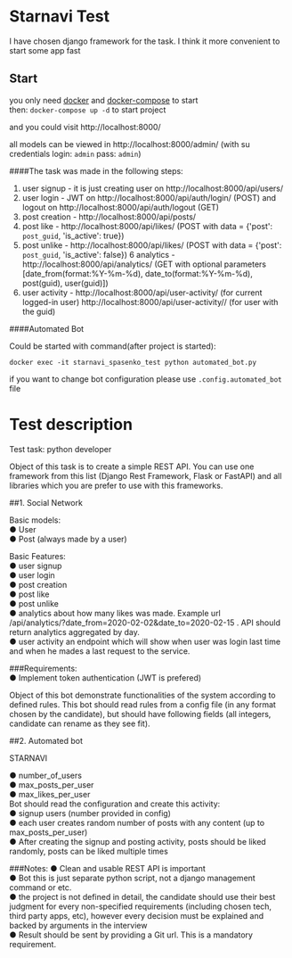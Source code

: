 # Starnavi Test

I have chosen django framework for the task. I think it more convenient to start some app fast

## Start
you only need [docker](https://www.docker.com/) and [docker-compose](https://docs.docker.com/compose/) to start  
then: `docker-compose up -d` to start project

and you could visit http://localhost:8000/

all models can be viewed in http://localhost:8000/admin/  (with su credentials login: `admin` pass: `admin`)

####The task was made in the following steps:  
1. user signup - it is just creating user on http://localhost:8000/api/users/
2. user login  - JWT on http://localhost:8000/api/auth/login/ (POST) and logout on http://localhost:8000/api/auth/logout (GET)
3. post creation - http://localhost:8000/api/posts/
4. post like - http://localhost:8000/api/likes/ (POST with data = {'post': `post_guid`, 'is_active': true})
5. post unlike - http://localhost:8000/api/likes/ (POST with data = {'post': `post_guid`, 'is_active': false})
6 analytics - http://localhost:8000/api/analytics/ (GET with optional parameters [date_from(format:%Y-%m-%d), date_to(format:%Y-%m-%d), post(guid), user(guid)])
7. user activity - http://localhost:8000/api/user-activity/ (for current logged-in user)  http://localhost:8000/api/user-activity/<guid>/ (for user with the guid)


####Automated Bot

Could be started with command(after project is started):  

`docker exec -it starnavi_spasenko_test python automated_bot.py`  

if you want to change bot configuration please use `.config.automated_bot` file


# Test description

Test task: python developer

Object of this task is to create a simple REST API. You can use one framework from this list (Django
Rest Framework, Flask or FastAPI) and all libraries which you are prefer to use with this frameworks.

##1. Social Network

Basic models:  
● User  
● Post (always made by a user)

Basic Features:  
● user signup  
● user login  
● post creation  
● post like  
● post unlike  
● analytics about how many likes was made. Example url  
/api/analytics/?date_from=2020-02-02&date_to=2020-02-15 . API should return analytics aggregated by day.  
● user activity an endpoint which will show when user was login last time and when he mades a last
request to the service.

###Requirements:  
● Implement token authentication (JWT is prefered)

Object of this bot demonstrate functionalities of the system according to defined rules. This bot
should read rules from a config file (in any format chosen by the candidate), but should have
following fields (all integers, candidate can rename as they see fit).  

##2. Automated bot

STARNAVI

● number_of_users  
● max_posts_per_user  
● max_likes_per_user  
Bot should read the configuration and create this activity:  
● signup users (number provided in config)  
● each user creates random number of posts with any content (up to
max_posts_per_user)  
● After creating the signup and posting activity, posts should be liked randomly, posts
can be liked multiple times

###Notes:
● ​Clean and usable REST API is important  
● Bot this is just separate python script, not a django management command or etc.   
● the project is not defined in detail, the candidate should use their best judgment for every
non-specified requirements (including chosen tech, third party apps, etc), however every decision must be explained and backed by arguments in the interview  
● Result should be sent by providing a Git url. This is a mandatory requirement.